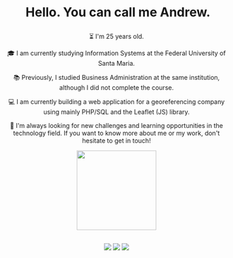# <p align="center"> &nbsp;Hello. You can call me Andrew.</p>


<p align="center">⏳ I'm 25 years old.
<p align="center">🎓 I am currently studying Information Systems at the Federal University of Santa Maria.
<p align="center">📚 Previously, I studied Business Administration at the same institution, although I did not complete the course.

<p align="center">💻 I am currently building a web application for a georeferencing company using mainly PHP/SQL and the Leaflet (JS) library.

<p align="center">🚀 I'm always looking for new challenges and learning opportunities in the technology field. If you want to know more about me or my work, don't hesitate to get in touch!</p>





<div align="center">
  <a href="https://github.com/noobandrew">
  <img height="180em" src="https://github-readme-stats.vercel.app/api/top-langs/?username=noobandrew&layout=compact&langs_count=7&theme=blueberry"/>
</div>




## 
<p align="center"><a href="https://www.linkedin.com/in/hammelandrew/" target="_blank"><img src="https://img.shields.io/badge/-ANDREW HAMMEL-%230077B5?style=for-the-badge&logo=linkedin&logoColor=white" target="_blank"></a>
  <a href="https://instagram.com/hammelandrew" target="_blank"><img src="https://img.shields.io/badge/-hammelandrew-%23E4405F?style=for-the-badge&logo=instagram&logoColor=white" target="_blank"></a>
   <a href = "mailto:andrewhammelcontato@gmail.com"><img src="https://img.shields.io/badge/-GMAIL-%23333?style=for-the-badge&logo=gmail&logoColor=RED" target="_blank"></a>
